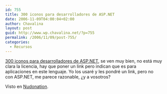 ```yaml
---
id: 755
title: 300 iconos para desarrolladores de ASP.NET
date: 2006-11-09T04:00:04+02:00
author: Chavalina
layout: post
guid: http://www.wp.chavalina.net/?p=755
permalink: /2006/11/09/post-755/
categories:
  - Recursos
---
```

<a href="http://www.aspneticons.com/" target="_blank">300 iconos para desarrolladores de ASP.NET</a>, se ven muy bien, no está muy clara la licencia, hay que poner un link pero indican que es para aplicaciones en este lenguaje. Yo los usaré y les pondré un link, pero no con ASP.NET, me parece razonable, &iquest;y a vosotros?

Visto en <a href="http://www.nudonation.com/archivos/recursos/300_iconos_para_desarrolladores_de_aspnet.html" target="_blank">Nudonation</a>.